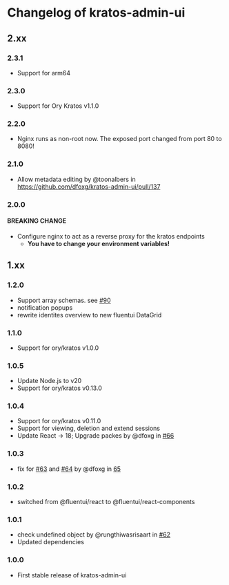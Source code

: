 # Changelog of kratos-admin-ui

## 2.xx

### 2.3.1
- Support for arm64

### 2.3.0
- Support for Ory Kratos v1.1.0

### 2.2.0
- Nginx runs as non-root now. The exposed port changed from port 80 to 8080! 

### 2.1.0
- Allow metadata editing by @toonalbers in https://github.com/dfoxg/kratos-admin-ui/pull/137

### 2.0.0
#### BREAKING CHANGE
- Configure nginx to act as a reverse proxy for the kratos endpoints
  - **You have to change your environment variables!**

## 1.xx

### 1.2.0
- Support array schemas. see [#90](https://github.com/dfoxg/kratos-admin-ui/issues/90)
- notification popups
- rewrite identites overview to new fluentui DataGrid

### 1.1.0
- Support for ory/kratos v1.0.0

### 1.0.5
- Update Node.js to v20
- Support for ory/kratos v0.13.0

### 1.0.4
- Support for ory/kratos v0.11.0
- Support for viewing, deletion and extend sessions
- Update React -> 18; Upgrade packes by @dfoxg in [#66](https://github.com/dfoxg/kratos-admin-ui/pull/66)

### 1.0.3
- fix for [#63](https://github.com/dfoxg/kratos-admin-ui/issues/63) and [#64](https://github.com/dfoxg/kratos-admin-ui/issues/64) by @dfoxg in [65](https://github.com/dfoxg/kratos-admin-ui/pull/65)

### 1.0.2
- switched from @fluentui/react to @fluentui/react-components

### 1.0.1
- check undefined object by @rungthiwasrisaart in [#62](https://github.com/dfoxg/kratos-admin-ui/pull/62)
- Updated dependencies

### 1.0.0
- First stable release of kratos-admin-ui